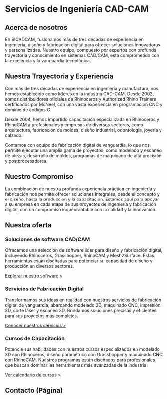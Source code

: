 # Servicios de Ingeniería CAD-CAM

## Acerca de nosotros

<!-- columna de imagen y columna de texto -->

En SICADCAM, fusionamos más de tres décadas de experiencia en ingeniería, diseño y fabricación digital para ofrecer soluciones innovadoras y personalizadas. Nuestro equipo, compuesto por expertos con profunda trayectoria y conocimiento en sistemas CAD/CAM, está comprometido con la excelencia y la vanguardia tecnológica.

## Nuestra Trayectoria y Experiencia

Con más de tres décadas de experiencia en ingeniería y manufactura, nos hemos establecido como líderes en la industria CAD-CAM. Desde 2002, somos distribuidores oficiales de Rhinoceros y Authorized Rhino Trainers certificados por McNeel, con una vasta experiencia en programación CNC y dominio de códigos G.

Desde 2004, hemos impartido capacitación especializada en Rhinoceros y RhinoCAM a profesionales y empresas de diversos sectores, como arquitectura, fabricación de moldes, diseño industrial, odontología, joyería y calzado.

Contamos con equipo de fabricación digital de vanguardia, lo que nos permite ejecutar una amplia gama de proyectos, como modelado y escaneo de piezas, desarrollo de moldes, programas de maquinado de alta precisión y postprocesadores.

## Nuestro Compromiso

<!-- columna de imagen y columna de texto -->

La combinación de nuestra profunda experiencia práctica en ingeniería y fabricación nos permite ofrecer soluciones integrales, desde el concepto y el diseño, hasta la producción y la capacitación. Estamos aquí para apoyar a su empresa en cada etapa de sus proyectos de ingeniería y fabricación digital, con un compromiso inquebrantable con la calidad y la innovación.

## Nuestra oferta

<!-- sección de tres columnas -->

### Soluciones de software CAD/CAM

<!-- columna 1 -->

Ofrecemos una selección de software líder para diseño y fabricación digital, incluyendo Rhinoceros, Grasshopper, RhinoCAM y Mesh2Surface. Estas herramientas están diseñadas para potenciar su capacidad de diseño y producción en diversos sectores.

[Explorar nuestro software >](./soluciones-de-software-cad-cam/index.md)

### Servicios de Fabricación Digital

<!-- columna 2 -->

Transformamos sus ideas en realidad con nuestros servicios de fabricación digital de vanguardia, abarcando modelado 3D, maquinado CNC, impresión 3D, corte láser y escaneo 3D. Brindamos soluciones precisas y eficientes para sus proyectos más complejos.

[Conocer nuestros servicios >](./servicios-de-fabricacion-digital.md)

### Cursos de Capacitación

<!-- columna 3 -->

Potencie sus habilidades con nuestros cursos especializados en modelado 3D con Rhinoceros, diseño paramétrico con Grasshopper y maquinado CNC con RhinoCAM. Nuestros programas están diseñados para profesionales que buscan dominar las herramientas más avanzadas de la industria.

[Ver calendario de cursos >](./cursos-de-capacitacion.md)

## Contacto (Página)
